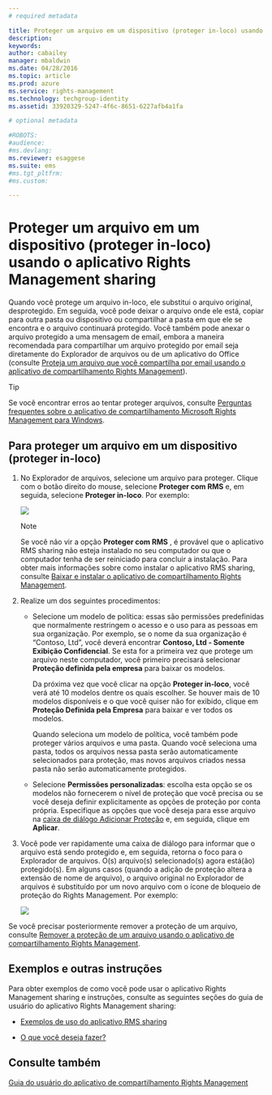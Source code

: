 ```yaml
---
# required metadata

title: Proteger um arquivo em um dispositivo (proteger in-loco) usando o aplicativo de compartilhamento Rights Management | Azure RMS
description:
keywords:
author: cabailey
manager: mbaldwin
ms.date: 04/28/2016
ms.topic: article
ms.prod: azure
ms.service: rights-management
ms.technology: techgroup-identity
ms.assetid: 33920329-5247-4f6c-8651-6227afb4a1fa

# optional metadata

#ROBOTS:
#audience:
#ms.devlang:
ms.reviewer: esaggese
ms.suite: ems
#ms.tgt_pltfrm:
#ms.custom:

---
```


# Proteger um arquivo em um dispositivo (proteger in-loco) usando o aplicativo Rights Management sharing
Quando você protege um arquivo in-loco, ele substitui o arquivo original, desprotegido. Em seguida, você pode deixar o arquivo onde ele está, copiar para outra pasta ou dispositivo ou compartilhar a pasta em que ele se encontra e o arquivo continuará protegido. Você também pode anexar o arquivo protegido a uma mensagem de email, embora a maneira recomendada para compartilhar um arquivo protegido por email seja diretamente do Explorador de arquivos ou de um aplicativo do Office (consulte [Proteja um arquivo que você compartilha por email usando o aplicativo de compartilhamento Rights Management](sharing-app-protect-by-email.md)).

> [!TIP]
> Se você encontrar erros ao tentar proteger arquivos, consulte [Perguntas frequentes sobre o aplicativo de compartilhamento Microsoft Rights Management para Windows](http://go.microsoft.com/fwlink/?LinkId=303971).

## Para proteger um arquivo em um dispositivo (proteger in-loco)

1.  No Explorador de arquivos, selecione um arquivo para proteger. Clique com o botão direito do mouse, selecione **Proteger com RMS** e, em seguida, selecione **Proteger in-loco**. Por exemplo:

    ![](../media/ADRMS_MSRMSApp_SP_CompanyDefined.png)

    > [!NOTE]
    > Se você não vir a opção **Proteger com RMS** , é provável que o aplicativo RMS sharing não esteja instalado no seu computador ou que o computador tenha de ser reiniciado para concluir a instalação. Para obter mais informações sobre como instalar o aplicativo RMS sharing, consulte [Baixar e instalar o aplicativo de compartilhamento Rights Management](install-sharing-app.md).

2.  Realize um dos seguintes procedimentos:

    -   Selecione um modelo de política: essas são permissões predefinidas que normalmente restringem o acesso e o uso para as pessoas em sua organização. Por exemplo, se o nome da sua organização é “Contoso, Ltd”, você deverá encontrar **Contoso, Ltd - Somente Exibição Confidencial**. Se esta for a primeira vez que protege um arquivo neste computador, você primeiro precisará selecionar **Proteção definida pela empresa** para baixar os modelos.

        Da próxima vez que você clicar na opção **Proteger in-loco**, você verá até 10 modelos dentre os quais escolher. Se houver mais de 10 modelos disponíveis e o que você quiser não for exibido, clique em **Proteção Definida pela Empresa** para baixar e ver todos os modelos.

        Quando seleciona um modelo de política, você também pode proteger vários arquivos e uma pasta. Quando você seleciona uma pasta, todos os arquivos nessa pasta serão automaticamente selecionados para proteção, mas novos arquivos criados nessa pasta não serão automaticamente protegidos.

    -   Selecione **Permissões personalizadas**: escolha esta opção se os modelos não fornecerem o nível de proteção que você precisa ou se você deseja definir explicitamente as opções de proteção por conta própria. Especifique as opções que você deseja para esse arquivo na [caixa de diálogo Adicionar Proteção](sharing-app-dialog-box.md) e, em seguida, clique em **Aplicar**.

3.  Você pode ver rapidamente uma caixa de diálogo para informar que o arquivo está sendo protegido e, em seguida, retorna o foco para o Explorador de arquivos. O(s) arquivo(s) selecionado(s) agora está(ão) protegido(s). Em alguns casos (quando a adição de proteção altera a extensão de nome de arquivo), o arquivo original no Explorador de arquivos é substituído por um novo arquivo com o ícone de bloqueio de proteção do Rights Management. Por exemplo:

    ![](../media/ADRMS_MSRMSApp_Pfile.png)

Se você precisar posteriormente remover a proteção de um arquivo, consulte [Remover a proteção de um arquivo usando o aplicativo de compartilhamento Rights Management](sharing-app-remove-protection.md).

## Exemplos e outras instruções
Para obter exemplos de como você pode usar o aplicativo Rights Management sharing e instruções, consulte as seguintes seções do guia de usuário do aplicativo Rights Management sharing:

-   [Exemplos de uso do aplicativo RMS sharing](sharing-app-user-guide.md#examples-for-using-the-rms-sharing-application)

-   [O que você deseja fazer?](sharing-app-user-guide.md##what-do-you-want-to-do-)

## Consulte também
[Guia do usuário do aplicativo de compartilhamento Rights Management](sharing-app-user-guide.md)



<!--HONumber=Apr16_HO3-->



